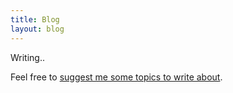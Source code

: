 ```yaml
---
title: Blog
layout: blog
---
```


Writing..

Feel free to [suggest me some topics to write about](/contact).